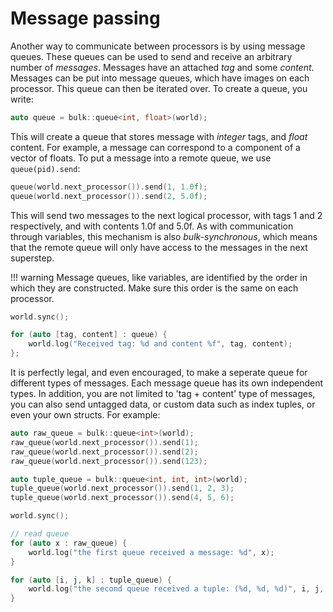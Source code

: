 Message passing
===============

Another way to communicate between processors is by using message
queues. These queues can be used to send and receive an arbitrary number
of *messages*. Messages have an attached *tag* and some *content*.
Messages can be put into message queues, which have images on each
processor. This queue can then be iterated over. To create a queue, you
write:

```cpp
auto queue = bulk::queue<int, float>(world);
```

This will create a queue that stores message with *integer* tags, and
*float* content. For example, a message can correspond to a component of
a vector of floats. To put a message into a remote queue, we use
`queue(pid).send`:

```cpp
queue(world.next_processor()).send(1, 1.0f);
queue(world.next_processor()).send(2, 5.0f);
```

This will send two messages to the next logical processor, with tags 1
and 2 respectively, and with contents 1.0f and 5.0f. As with
communication through variables, this mechanism is also
*bulk-synchronous*, which means that the remote queue will only have
access to the messages in the next superstep.

!!! warning
    Message queues, like variables, are identified by the order in which
    they are constructed. Make sure this order is the same on each
    processor.

```cpp
world.sync();

for (auto [tag, content] : queue) {
    world.log("Received tag: %d and content %f", tag, content);
};
```

It is perfectly legal, and even encouraged, to make a seperate queue for
different types of messages. Each message queue has its own independent
types. In addition, you are not limited to 'tag + content' type of messages, you can also send untagged data, or custom data such as index tuples, or even your own structs. For example:

```cpp
auto raw_queue = bulk::queue<int>(world);
raw_queue(world.next_processor()).send(1);
raw_queue(world.next_processor()).send(2);
raw_queue(world.next_processor()).send(123);

auto tuple_queue = bulk::queue<int, int, int>(world);
tuple_queue(world.next_processor()).send(1, 2, 3);
tuple_queue(world.next_processor()).send(4, 5, 6);

world.sync();

// read queue
for (auto x : raw_queue) {
    world.log("the first queue received a message: %d", x);
}

for (auto [i, j, k] : tuple_queue) {
    world.log("the second queue received a tuple: (%d, %d, %d)", i, j, k);
}
```
